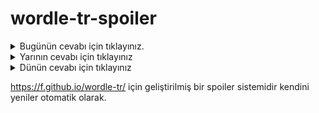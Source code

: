 # wordle-tr-spoiler

<details>
  <summary>Bugünün cevabı için tıklayınız.</summary>
  <br>
    <b> esmek </b>
</details>

<details>
  <summary>Yarının cevabı için tıklayınız</summary>
  <br>
   <b> temek </b>
</details>

<details>
  <summary>Dünün cevabı için tıklayınız </summary>
  <br>
  <b> doyuş </b>
</details>

https://f.github.io/wordle-tr/ için geliştirilmiş bir spoiler sistemidir kendini yeniler otomatik olarak.


